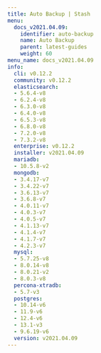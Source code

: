 ```yaml
---
title: Auto Backup | Stash
menu:
  docs_v2021.04.09:
    identifier: auto-backup
    name: Auto Backup
    parent: latest-guides
    weight: 60
menu_name: docs_v2021.04.09
info:
  cli: v0.12.2
  community: v0.12.2
  elasticsearch:
  - 5.6.4-v8
  - 6.2.4-v8
  - 6.3.0-v8
  - 6.4.0-v8
  - 6.5.3-v8
  - 6.8.0-v8
  - 7.2.0-v8
  - 7.3.2-v8
  enterprise: v0.12.2
  installer: v2021.04.09
  mariadb:
  - 10.5.8-v2
  mongodb:
  - 3.4.17-v7
  - 3.4.22-v7
  - 3.6.13-v7
  - 3.6.8-v7
  - 4.0.11-v7
  - 4.0.3-v7
  - 4.0.5-v7
  - 4.1.13-v7
  - 4.1.4-v7
  - 4.1.7-v7
  - 4.2.3-v7
  mysql:
  - 5.7.25-v8
  - 8.0.14-v8
  - 8.0.21-v2
  - 8.0.3-v8
  percona-xtradb:
  - 5.7-v3
  postgres:
  - 10.14-v6
  - 11.9-v6
  - 12.4-v6
  - 13.1-v3
  - 9.6.19-v6
  version: v2021.04.09
---
```


